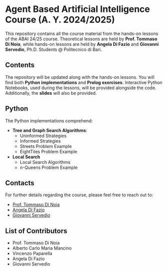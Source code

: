 # Agent Based Artificial Intelligence Course (A. Y. 2024/2025)
This repository contains all the course material from the hands-on lessons of the ABAI 24/25 course. Theoretical lessons are held by **Prof. Tommaso Di Noia**, while hands-on lessons are held by **Angela Di Fazio** and **Giovanni Servedio**, Ph.D. Students @ Politecnico di Bari.

## Contents
The repository will be updated along with the hands-on lessons.
You will find both **Python implementations** and **Prolog exercises**.
Interactive Python Notebooks, used during the lessons, will be provided alongside the code.
Additionally, the **slides** will also be provided.

## Python
The Python implementations comprehend:
- **Tree and Graph Search Algorithms**:
	- Uninformed Strategies
	- Informed Strategies
	- Streets Problem Example
	- EightTiles Problem Example
- **Local Search**
	- Local Search Algorithms
	- _n_-Queens Problem Example

## Contacts
For further details regarding the course, please feel free to reach out to:
- [Prof. Tommaso Di Noia](tommaso.dinoia@poliba.it)
- [Angela Di Fazio](a.difazio@phd.poliba.it)
- [Giovanni Servedio](giovanni.servedio@poliba.it)

## List of Contributors
- Prof. Tommaso Di Noia
- Alberto Carlo Maria Mancino
- Vincenzo Paparella
- Angela Di Fazio
- Giovanni Servedio